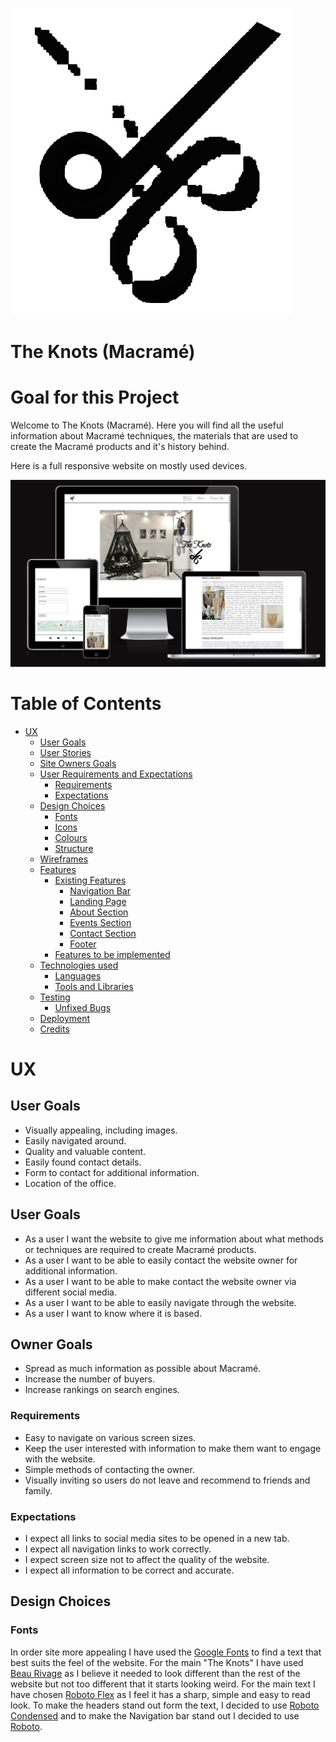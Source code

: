 ![Logo](assets/wireframe/logo.jpg)

# The Knots (Macramé)

# Goal for this Project
Welcome to The Knots (Macramé). Here you will find all the useful information about Macramé techniques, the materials that are used to create the Macramé products and it's history behind.

Here is a full responsive website on mostly used devices.

![Responsive Displays](assets/wireframe/Responsive-web-page.PNG)

# Table of Contents
* [UX](#ux "UX")
    * [User Goals](#user-goals "User Goals")
    * [User Stories](#user-stories "User Stories")
    * [Site Owners Goals](#site-owners-goals)
    * [User Requirements and Expectations](#user-requirements-and-expectations)
         * [Requirements](#requirements)
         * [Expectations](#expectations)
     * [Design Choices](#design-choices)
        * [Fonts](#fonts)
        * [Icons](#icons)
        * [Colours](#colours)
        * [Structure](#structure)
    * [Wireframes](#wireframes)
    * [Features](#features)
        * [Existing Features](#existing-features)
            * [Navigation Bar](#navigation-bar)
            * [Landing Page](#landing-page)
            * [About Section](#about-section)
            * [Events Section](#events-section)
            * [Contact Section](#contact-section)
            * [Footer](#footer)
        * [Features to be implemented](#features-to-be-implemented)
    * [Technologies used](#technologies-used)
        * [Languages](#languages)
        * [Tools and Libraries](#tools-and-libraries)
    * [Testing](#testing)
        * [Unfixed Bugs](#unfixed-bugs)
    * [Deployment](#deployment)
    * [Credits](#credits)

# UX

## User Goals

* Visually appealing, including images.
* Easily navigated around.
* Quality and valuable content.
* Easily found contact details.
* Form to contact for additional information.
* Location of the office.


## User Goals

* As a user I want the website to give me information about what methods or techniques are required to create Macramé products.
* As a user I want to be able to easily contact the website owner for additional information.
* As a user I want to be able to make contact the website owner via different social media.
* As a user I want to be able to easily navigate through the website.
* As a user I want to know where it is based.


## Owner Goals
* Spread as much information as possible about Macramé.
* Increase the number of buyers.
* Increase rankings on search engines.


### Requirements
* Easy to navigate on various screen sizes.
* Keep the user interested with information to make them want to engage with the website.
* Simple methods of contacting the owner.
* Visually inviting so users do not leave and recommend to friends and family.


### Expectations

* I expect all links to social media sites to be opened in a new tab.
* I expect all navigation links to work correctly.
* I expect screen size not to affect the quality of the website.
* I expect all information to be correct and accurate.


## Design Choices

### Fonts
In order site more appealing I have used the 
[Google Fonts](https://fonts.google.com/ "Google Fonts") to find a text that best suits the feel of the website. For the main "The Knots" I have used [Beau Rivage](https://fonts.google.com/specimen/Beau-Rivage?query=mon "Beau Rivage Font") as I believe it needed to look different than the rest of the website but not too different that it starts looking weird. For the main text I have chosen [Roboto Flex](https://fonts.google.com/specimen/Roboto-Flex?query=mon "Roboto Flex Font") as I feel it has a sharp, simple and easy to read look. To make the headers stand out form the text, I decided to use [Roboto Condensed](https://fonts.google.com/specimen/Roboto-Condensed?query=rob "Roboto Condensed Font") and to make the Navigation bar stand out I decided to use [Roboto](https://fonts.google.com/specimen/Roboto?query=rob "Roboto Font").